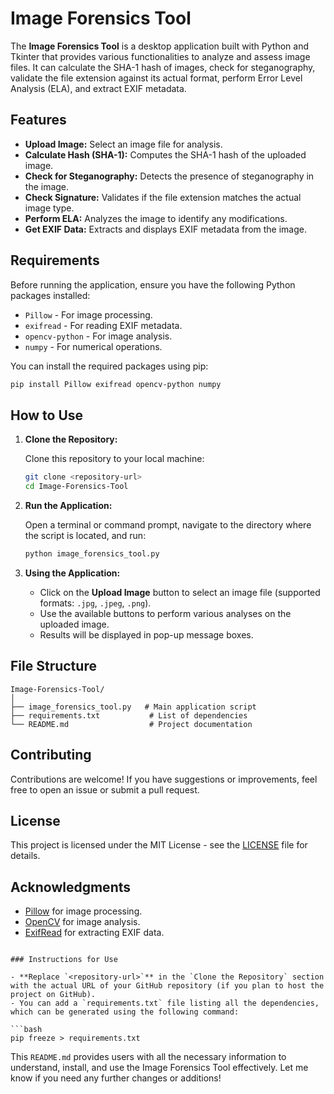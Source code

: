 # Image Forensics Tool

The **Image Forensics Tool** is a desktop application built with Python and Tkinter that provides various functionalities to analyze and assess image files. It can calculate the SHA-1 hash of images, check for steganography, validate the file extension against its actual format, perform Error Level Analysis (ELA), and extract EXIF metadata.

## Features

- **Upload Image:** Select an image file for analysis.
- **Calculate Hash (SHA-1):** Computes the SHA-1 hash of the uploaded image.
- **Check for Steganography:** Detects the presence of steganography in the image.
- **Check Signature:** Validates if the file extension matches the actual image type.
- **Perform ELA:** Analyzes the image to identify any modifications.
- **Get EXIF Data:** Extracts and displays EXIF metadata from the image.

## Requirements

Before running the application, ensure you have the following Python packages installed:

- `Pillow` - For image processing.
- `exifread` - For reading EXIF metadata.
- `opencv-python` - For image analysis.
- `numpy` - For numerical operations.

You can install the required packages using pip:

```bash
pip install Pillow exifread opencv-python numpy
```

## How to Use

1. **Clone the Repository:**

   Clone this repository to your local machine:

   ```bash
   git clone <repository-url>
   cd Image-Forensics-Tool
   ```

2. **Run the Application:**

   Open a terminal or command prompt, navigate to the directory where the script is located, and run:

   ```bash
   python image_forensics_tool.py
   ```

3. **Using the Application:**

   - Click on the **Upload Image** button to select an image file (supported formats: `.jpg`, `.jpeg`, `.png`).
   - Use the available buttons to perform various analyses on the uploaded image.
   - Results will be displayed in pop-up message boxes.

## File Structure

```
Image-Forensics-Tool/
│
├── image_forensics_tool.py   # Main application script
├── requirements.txt           # List of dependencies
└── README.md                  # Project documentation
```

## Contributing

Contributions are welcome! If you have suggestions or improvements, feel free to open an issue or submit a pull request.

## License

This project is licensed under the MIT License - see the [LICENSE](LICENSE) file for details.

## Acknowledgments

- [Pillow](https://pillow.readthedocs.io/en/stable/) for image processing.
- [OpenCV](https://opencv.org/) for image analysis.
- [ExifRead](https://pypi.org/project/exifread/) for extracting EXIF data.

```

### Instructions for Use

- **Replace `<repository-url>`** in the `Clone the Repository` section with the actual URL of your GitHub repository (if you plan to host the project on GitHub).
- You can add a `requirements.txt` file listing all the dependencies, which can be generated using the following command:

```bash
pip freeze > requirements.txt
```

This `README.md` provides users with all the necessary information to understand, install, and use the Image Forensics Tool effectively. Let me know if you need any further changes or additions!
